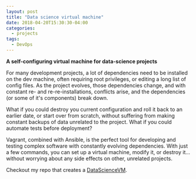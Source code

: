 ```yaml
---
layout: post
title: "Data science virtual machine"
date: 2018-04-20T15:30:30-04:00
categories:
  - projects
tags:
  - DevOps
---
```


**A self-configuring virtual machine for data-science projects**

For many development projects, a lot of dependencies need to be installed on the dev machine, often requiring root privileges, or editing a long list of config files. As the project evolves, those dependencies change, and with constant re- and re-re-installations, conflicts arise, and the dependencies (or some of it's components) break down.

What if you could destroy you current configuration and roll it back to an earlier date, or start over from scratch, without suffering from making constant backups of data unrelated to the project. What if you could automate tests before deployment?

Vagrant, combined with Ansible, is the perfect tool for developing and testing complex software with constantly evolving dependencies. With just a few commands, you can set up a virtual machine, modify it, or destroy it... without worrying about any side effects on other, unrelated projects.

Checkout my repo that creates a [DataScienceVM](https://github.com/theonlyid/datasciencevm).
